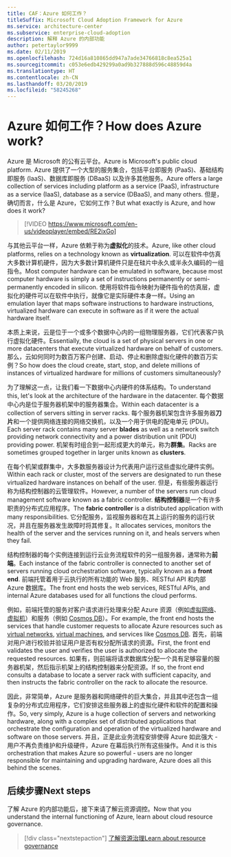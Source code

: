 ```yaml
---
title: CAF：Azure 如何工作？
titleSuffix: Microsoft Cloud Adoption Framework for Azure
ms.service: architecture-center
ms.subservice: enterprise-cloud-adoption
description: 解释 Azure 的内部功能
author: petertaylor9999
ms.date: 02/11/2019
ms.openlocfilehash: 724d16a810865dd947a7ade34766818c8ea525a1
ms.sourcegitcommit: c053e6edb429299a0ad9b327888d596c48859d4a
ms.translationtype: HT
ms.contentlocale: zh-CN
ms.lasthandoff: 03/20/2019
ms.locfileid: "58245268"
---
```

<!-- markdownlint-disable MD026 -->

# <a name="how-does-azure-work"></a><span data-ttu-id="3f9fd-103">Azure 如何工作？</span><span class="sxs-lookup"><span data-stu-id="3f9fd-103">How does Azure work?</span></span>

<span data-ttu-id="3f9fd-104">Azure 是 Microsoft 的公有云平台。</span><span class="sxs-lookup"><span data-stu-id="3f9fd-104">Azure is Microsoft's public cloud platform.</span></span> <span data-ttu-id="3f9fd-105">Azure 提供了一个大型的服务集合，包括平台即服务 (PaaS)、基础结构即服务 (IaaS)、数据库即服务 (DBaaS) 以及许多其他服务。</span><span class="sxs-lookup"><span data-stu-id="3f9fd-105">Azure offers a large collection of services including platform as a service (PaaS), infrastructure as a service (IaaS), database as a service (DBaaS), and many others.</span></span> <span data-ttu-id="3f9fd-106">但是，确切而言，什么是 Azure，它如何工作？</span><span class="sxs-lookup"><span data-stu-id="3f9fd-106">But what exactly is Azure, and how does it work?</span></span>

<!-- markdownlint-disable MD034 -->

> [!VIDEO https://www.microsoft.com/en-us/videoplayer/embed/RE2ixGo]

<!-- markdownlint-enable MD034 -->

<span data-ttu-id="3f9fd-107">与其他云平台一样，Azure 依赖于称为**虚拟化**的技术。</span><span class="sxs-lookup"><span data-stu-id="3f9fd-107">Azure, like other cloud platforms, relies on a technology known as **virtualization**.</span></span> <span data-ttu-id="3f9fd-108">可以在软件中仿真大多数计算机硬件，因为大多数计算机硬件只是在硅片中永久或半永久编码的一组指令。</span><span class="sxs-lookup"><span data-stu-id="3f9fd-108">Most computer hardware can be emulated in software, because most computer hardware is simply a set of instructions permanently or semi-permanently encoded in silicon.</span></span> <span data-ttu-id="3f9fd-109">使用将软件指令映射为硬件指令的仿真层，虚拟化的硬件可以在软件中执行，就像它是实际硬件本身一样。</span><span class="sxs-lookup"><span data-stu-id="3f9fd-109">Using an emulation layer that maps software instructions to hardware instructions, virtualized hardware can execute in software as if it were the actual hardware itself.</span></span>

<span data-ttu-id="3f9fd-110">本质上来说，云是位于一个或多个数据中心内的一组物理服务器，它们代表客户执行虚拟化硬件。</span><span class="sxs-lookup"><span data-stu-id="3f9fd-110">Essentially, the cloud is a set of physical servers in one or more datacenters that execute virtualized hardware on behalf of customers.</span></span> <span data-ttu-id="3f9fd-111">那么，云如何同时为数百万客户创建、启动、停止和删除虚拟化硬件的数百万实例？</span><span class="sxs-lookup"><span data-stu-id="3f9fd-111">So how does the cloud create, start, stop, and delete millions of instances of virtualized hardware for millions of customers simultaneously?</span></span>

<span data-ttu-id="3f9fd-112">为了理解这一点，让我们看一下数据中心内硬件的体系结构。</span><span class="sxs-lookup"><span data-stu-id="3f9fd-112">To understand this, let's look at the architecture of the hardware in the datacenter.</span></span>  <span data-ttu-id="3f9fd-113">每个数据中心内是位于服务器机架中的服务器集合。</span><span class="sxs-lookup"><span data-stu-id="3f9fd-113">Within each datacenter is a collection of servers sitting in server racks.</span></span> <span data-ttu-id="3f9fd-114">每个服务器机架包含许多服务器**刀片**和一个提供网络连接的网络交换机，以及一个用于供电的配电单元 (PDU)。</span><span class="sxs-lookup"><span data-stu-id="3f9fd-114">Each server rack contains many server **blades** as well as a network switch providing network connectivity and a power distribution unit (PDU) providing power.</span></span> <span data-ttu-id="3f9fd-115">机架有时组合到一起形成更大的单元，称为**群集**。</span><span class="sxs-lookup"><span data-stu-id="3f9fd-115">Racks are sometimes grouped together in larger units known as **clusters**.</span></span>

<span data-ttu-id="3f9fd-116">在每个机架或群集中，大多数服务器设计为代表用户运行这些虚拟化硬件实例。</span><span class="sxs-lookup"><span data-stu-id="3f9fd-116">Within each rack or cluster, most of the servers are designated to run these virtualized hardware instances on behalf of the user.</span></span> <span data-ttu-id="3f9fd-117">但是，有些服务器运行称为结构控制器的云管理软件。</span><span class="sxs-lookup"><span data-stu-id="3f9fd-117">However, a number of the servers run cloud management software known as a fabric controller.</span></span> <span data-ttu-id="3f9fd-118">**结构控制器**是一个有许多职责的分布式应用程序。</span><span class="sxs-lookup"><span data-stu-id="3f9fd-118">The **fabric controller** is a distributed application with many responsibilities.</span></span> <span data-ttu-id="3f9fd-119">它分配服务，监视服务器和在其上运行的服务的运行状况，并且在服务器发生故障时将其修复。</span><span class="sxs-lookup"><span data-stu-id="3f9fd-119">It allocates services, monitors the health of the server and the services running on it, and heals servers when they fail.</span></span>

<span data-ttu-id="3f9fd-120">结构控制器的每个实例连接到运行云业务流程软件的另一组服务器，通常称为**前端**。</span><span class="sxs-lookup"><span data-stu-id="3f9fd-120">Each instance of the fabric controller is connected to another set of servers running cloud orchestration software, typically known as a **front end**.</span></span> <span data-ttu-id="3f9fd-121">前端托管着用于云执行的所有功能的 Web 服务、RESTful API 和内部 Azure 数据库。</span><span class="sxs-lookup"><span data-stu-id="3f9fd-121">The front end hosts the web services, RESTful APIs, and internal Azure databases used for all functions the cloud performs.</span></span>

<span data-ttu-id="3f9fd-122">例如，前端托管的服务对客户请求进行处理来分配 Azure 资源（例如[虚拟网络][vnet]、[虚拟机][vms]）和服务（例如 [Cosmos DB][cosmosdb]）。</span><span class="sxs-lookup"><span data-stu-id="3f9fd-122">For example, the front end hosts the services that handle customer requests to allocate Azure resources such as [virtual networks][vnet], [virtual machines][vms], and services like [Cosmos DB][cosmosdb].</span></span> <span data-ttu-id="3f9fd-123">首先，前端对用户进行校验并验证用户是否有权分配所请求的资源。</span><span class="sxs-lookup"><span data-stu-id="3f9fd-123">First, the front end validates the user and verifies the user is authorized to allocate the requested resources.</span></span> <span data-ttu-id="3f9fd-124">如果有，则前端将请求数据库分配一个具有足够容量的服务器机架，然后指示机架上的结构控制器来分配资源。</span><span class="sxs-lookup"><span data-stu-id="3f9fd-124">If so, the front end consults a database to locate a server rack with sufficient capacity, and then instructs the fabric controller on the rack to allocate the resource.</span></span>

<span data-ttu-id="3f9fd-125">因此，非常简单，Azure 是服务器和网络硬件的巨大集合，并且其中还包含一组复杂的分布式应用程序，它们安排这些服务器上的虚拟化硬件和软件的配置和操作。</span><span class="sxs-lookup"><span data-stu-id="3f9fd-125">So, very simply, Azure is a huge collection of servers and networking hardware, along with a complex set of distributed applications that orchestrate the configuration and operation of the virtualized hardware and software on those servers.</span></span> <span data-ttu-id="3f9fd-126">并且，正是此业务流程安排使得 Azure 如此强大 - 用户不再负责维护和升级硬件，Azure 在幕后执行所有这些操作。</span><span class="sxs-lookup"><span data-stu-id="3f9fd-126">And it is this orchestration that makes Azure so powerful - users are no longer responsible for maintaining and upgrading hardware, Azure does all this behind the scenes.</span></span>

## <a name="next-steps"></a><span data-ttu-id="3f9fd-127">后续步骤</span><span class="sxs-lookup"><span data-stu-id="3f9fd-127">Next steps</span></span>

<span data-ttu-id="3f9fd-128">了解 Azure 的内部功能后，接下来请了解云资源调控。</span><span class="sxs-lookup"><span data-stu-id="3f9fd-128">Now that you understand the internal functioning of Azure, learn about cloud resource governance.</span></span>

> [!div class="nextstepaction"]
> [<span data-ttu-id="3f9fd-129">了解资源治理</span><span class="sxs-lookup"><span data-stu-id="3f9fd-129">Learn about resource governance</span></span>](what-is-governance.md)

<!-- Links -->

[cosmosdb]: /azure/cosmos-db/introduction
[docs-add-users-to-aad]: /azure/active-directory/add-users-azure-active-directory?toc=/azure/architecture/cloud-adoption-guide/toc.json
[vms]: /azure/virtual-machines/
[vnet]: /azure/virtual-network/virtual-networks-overview
